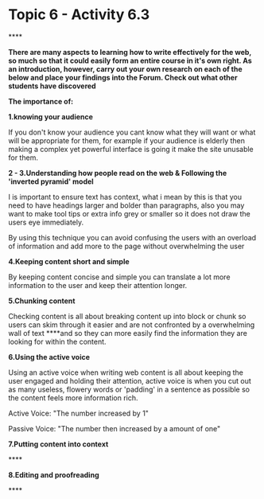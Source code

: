 # Topic 6 - Activity 6.3

\*\*\*\*

**There are many aspects to learning how to write effectively for the web, so much so that it could easily form an entire course in it's own right. As an introduction, however, carry out your own research on each of the below and place your findings into the Forum. Check out what other students have discovered**

**The importance of:**

**1.knowing your audience**

If you don't know your audience you cant know what they will want or what will be appropriate for them, for example if your audience is elderly then making a complex yet powerful interface is going it make the site unusable for them.

**2 - 3.Understanding how people read on the web & Following the 'inverted pyramid' model**

I is important to ensure text has context, what i mean by this is that you need to have headings larger and bolder than paragraphs, also you may want to make tool tips or extra info grey or smaller so it does not draw the users eye immediately.

By using this technique you can avoid confusing the users with an overload of information and add more  to the page without overwhelming the user

**4.Keeping content short and simple**

By keeping content concise and simple you can translate a lot more information to the user and keep their attention longer.

**5.Chunking content**

Checking content is all about breaking content up into block or chunk so users can skim through it easier and are not confronted by a overwhelming wall of text ****and so they can more easily find the information they are looking for within the content.

**6.Using the active voice**

Using an active voice when writing web content is all about keeping the user engaged and holding their attention, active voice is when you cut out as many useless, flowery words or 'padding' in a sentence as possible so the content feels more information rich.

Active Voice: "The number increased by 1"

Passive Voice: "The number then increased by a amount of one"

**7.Putting content into context**

\*\*\*\*

**8.Editing and proofreading**

\*\*\*\*

